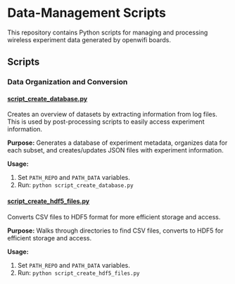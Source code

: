 # Data-Management Scripts

This repository contains Python scripts for managing and processing wireless experiment data generated by openwifi boards.

## Scripts

### Data Organization and Conversion

#### [script_create_database.py](script_create_database.py)

Creates an overview of datasets by extracting information from log files. This is used by post-processing scripts to easily access experiment information.

**Purpose:** Generates a database of experiment metadata, organizes data for each subset, and creates/updates JSON files with experiment information.

**Usage:**
1. Set `PATH_REPO` and `PATH_DATA` variables.
2. Run: `python script_create_database.py`

#### [script_create_hdf5_files.py](script_create_hdf5_files.py)

Converts CSV files to HDF5 format for more efficient storage and access.

**Purpose:** Walks through directories to find CSV files, converts to HDF5 for efficient storage and access.

**Usage:**
1. Set `PATH_REPO` and `PATH_DATA` variables.
2. Run: `python script_create_hdf5_files.py`
